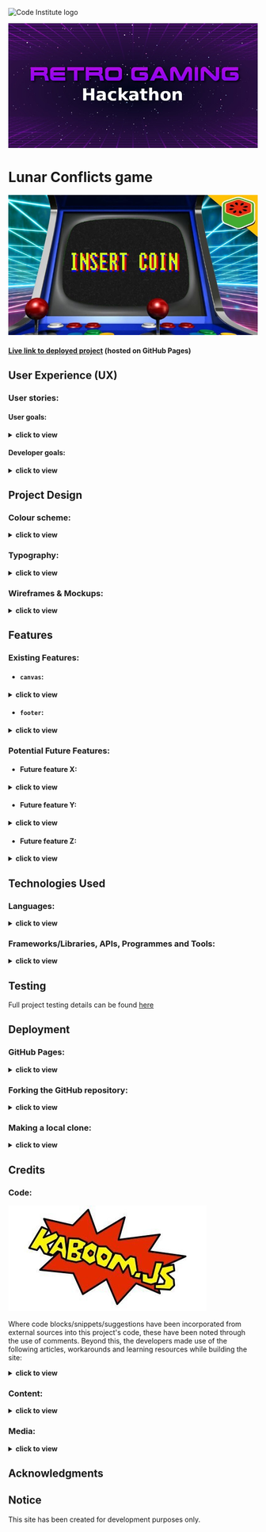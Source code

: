 ![Code Institute logo](https://codeinstitute.s3.amazonaws.com/fullstack/ci_logo_small.png)

![Retro Gaming Hackathon header background](docs/images/screenshots/retro-gaming-hackathon-header-bg.jpeg)

# Lunar Conflicts game

![Insert Coin arcade machine mockup](docs/images/screenshots/insert-coin.jpg)

#### [Live link to deployed project](https://charliemallon.github.io/RetroGamingHackathonTeam5/) (hosted on GitHub Pages)

## User Experience (UX)

### User stories:

#### User goals:
<details>
  <summary>
  <b>click to view</b>

  </summary>

  ##### General visitor to the site:
   1. As a player, I want to play as long as i want, no time constraint.
   2. As a player, I want to play with easy clicks on desktop.
   3. As a player, I want to upgrade if I reach a certain level of game.
   4. As a player, i want to get powerups at different level of the game.
   5. As a player, I want to see my progress as a score.

  ##### Returning site user:
</details>

#### Developer goals:
<details>
  <summary>
  <b>click to view</b>
  </summary>
  
  1. As a game developer, I want to create a user friendly and easy to play game.
  2. As a developer, I want to give different levels of difficulties in the game.
  3. As a developer, I want to give a time counter for the players to see their progress.
  4. As a developer, I want to give upgrades to the players, when they reach a certain level.
  5. As a developer, I want to give powerup option to the players.
</details>

## Project Design

### Colour scheme:
<details>
  <summary>
  <b>click to view</b>
  </summary>

![Project colour scheme (Coolors palette) screenshot](docs/images/screenshots/lunar_conflicts_colour_scheme.png)
</details>

### Typography:
<details>
  <summary>
  <b>click to view</b>
  </summary>

- #### Primary (in-game) font...

  - **Family:** [Unscii](http://viznut.fi/unscii/)
  - **Fallback(s):** n/a

- #### Secondary (`footer`) font...

  - **Family:** [PixelMix](https://www.dafont.com/pixelmix.font)
  - **Fallback(s):** `Courier`, `Monaco`, `monospace`
</details>

### Wireframes & Mockups:
<details>
  <summary>
  <b>click to view</b>
  </summary>

  ![GDD wireframe](GDD/missiles.jpg)
  ![Game UI design mockup](placeholders/mockup.png)
  ![Game UI design wireframe](docs/wireframes/wireframe-lunar-conflicts.png)
</details>

## Features

### Existing Features:

- #### `canvas`:
<details>
  <summary>
  <b>click to view</b>
  </summary>
</details>

- #### `footer`:
<details>
  <summary>
  <b>click to view</b>
  </summary>
</details>

### Potential Future Features:

- #### Future feature X:
<details>
  <summary>
  <b>click to view</b>
  </summary>
</details>

- #### Future feature Y:
<details>
  <summary>
  <b>click to view</b>
  </summary>
</details>

- #### Future feature Z:
<details>
  <summary>
  <b>click to view</b>
  </summary>
</details>

## Technologies Used

### Languages:
<details>
  <summary>
  <b>click to view</b>
  </summary>

- [HTML5:](https://en.wikipedia.org/wiki/HTML5) used for structuring the site
- [CSS3:](https://en.wikipedia.org/wiki/Cascading_Style_Sheets) used for styling the site
- [JavaScript:](https://en.wikipedia.org/wiki/JavaScript) used for site logic and web page behaviour
</details>

### Frameworks/Libraries, APIs, Programmes and Tools:
<details>
  <summary>
  <b>click to view</b>
  </summary>

- [Kaboom.js v0.5.0:](https://kaboomjs.com/) JavaScript library used as the game's core development engine
- [DaFont:](https://www.dafont.com/) used to import the [PixelMix font](https://www.dafont.com/pixelmix.font) into the project's stylesheet
- [Visual Studio Code](https://code.visualstudio.com/)/[Gitpod:](https://gitpod.io/) used as the team's IDEs for the project
- [Git:](https://git-scm.com/) used for version control by utilising the Gitpod terminal to commit frequently to Git and push all commits to GitHub
- [GitHub:](https://github.com/) used to compile and remotely store the project's codebase following successive local commits initiated from the command line
- [TinyJPG:](https://tinyjpg.com/) used for image compression
- [PicResize:](https://picresize.com/) used to crop and resize images
- [WebAIM (contrast checker):](https://webaim.org/resources/contrastchecker/) / [WAVE Web Accessibility Evaluation Tool](https://wave.webaim.org/) used to ensure site foreground and background colour contrasts meet [WCAG 2 accessibility requirements](https://webaim.org/articles/contrast/)
- [Can I Use:](https://caniuse.com/) browser compatibility tables used to cross-reference the viability of implementing certain HTML5 elements, CSS3 properties, file formats etc.
</details>

## Testing

Full project testing details can be found [here](testing.md)

## Deployment

### GitHub Pages:
<details>
  <summary>
  <b>click to view</b>
  </summary>

This project has been deployed to [GitHub Pages](https://en.wikipedia.org/wiki/GitHub#GitHub_Pages). The deployment process carried out was as follows...

1. [**Sign in** to GitHub](https://github.com/login) and locate the [relevant repository](https://github.com/CharlieMallon/RetroGamingHackathonTeam5). If you do not have a GitHub account, you may create one [here](https://github.com/signup).
2. At the top of the project repository page, select **Settings**. 
3. On the Settings page, scroll down the menu flanking the left-hand side of the screen and select **Pages** near the bottom of the list of options.

This will open GitHub Pages....

4. Under **Source**, click the dropdown displaying **Branch: None** and select the **master** branch. Click **Save**. 
5. The page will then automatically refresh and inform you that the site is now ready to be published, as well as indicating the `https://` address to be used. 
6. For reference purposes, a link to this newly-published site can be found in the **Pages** section of **Settings** (described above).
</details>

### Forking the GitHub repository:
<details>
  <summary>
  <b>click to view</b>
  </summary>

It is possible to fork this GitHub repository to view and/or make changes without affecting the original. This is achieved by following these steps...

1. [**Sign in** to your GitHub account](https://github.com/login) and locate the [relevant repository](https://github.com/CharlieMallon/RetroGamingHackathonTeam5).
2. Click on **Fork**, located near the top right-hand corner of the repository page.
3. You will now have a copy of this project's repository in your own GitHub account.
</details>

### Making a local clone:
<details>
  <summary>
  <b>click to view</b>
  </summary>

It is possible to copy the repository to your local machine so that you can fix merge conflicts, add or remove files and push larger commits without affecting the original project code. Cloning a repository pulls down a full copy of all the repo data that GitHub has at that point in time. See the [GitHub Docs](https://docs.github.com/en/github/creating-cloning-and-archiving-repositories/cloning-a-repository) for further information, and below for a brief summary...

1. [**Sign in** to your GitHub account](https://github.com/login) and locate the [relevant repository](https://github.com/CharlieMallon/RetroGamingHackathonTeam5).
2. Click on the **Code** dropdown next to the green **Gitpod** button. This will reveal the **Clone** option.
3. In order to clone the repository using `HTTPS`, select **HTTPS** and copy the link shown (there is a copy button to the right of the URL).
4. Next, open **Git Bash** (see [here](https://git-scm.com/downloads) for an overview of download options, if required).
5. Change the current working directory on your local machine to the location where you want the cloning to be made.
6. Type `git clone` into your IDE terminal followed by the URL you copied in Step 3 above, i.e.

```
https://github.com/CharlieMallon/RetroGamingHackathonTeam5.git
```

7. Press **Enter**. 
8. Your local clone has now been created.

_See the [GitHub Docs](https://docs.github.com/en/github/creating-cloning-and-archiving-repositories) for more information on all of the above processes._
</details>

## Credits

### Code:

![Kaboom.js logo](docs/images/screenshots/kaboom-logo.jpg)

Where code blocks/snippets/suggestions have been incorporated from external sources into this project's code, these have been noted through the use of comments. Beyond this, the developers made use of the following articles, workarounds and learning resources while building the site:
<details>
  <summary>
  <b>click to view</b>
  </summary>

- [Kaboom.js docs](https://kaboomjs.com/)
- ['Easy JavaScript Game Development with Kaboom.js'](https://www.youtube.com/watch?v=4OaHB0JbJDI) (freeCodeCamp)
- ['5 Tips for Getting Started with Kaboom.js'](https://blog.ourcade.co/posts/2021/5-tips-getting-started-kaboom-js/) (Ourcade)

</details>

### Content:
<details>
  <summary>
  <b>click to view</b>
  </summary>
</details>

### Media:
<details>
  <summary>
  <b>click to view</b>
  </summary>

_Media type_ <br> Title/Description  | <br>Format  | <br>Credit(s)  | <br>Link(s) to original source(s)  | 
| :------------ | :------------ |:--------------- |:---------------|
| **_Favicon_**        |                 |      |                |
| **'8-bit Mario Coin'**     |    `.png`    |   [NicePNG](https://www.nicepng.com/)    | [NicePNG](https://www.nicepng.com/ourpic/u2w7a9e6r5r5i1y3_8-bit-mario-coin-mario-coin-pixel/)      |
| **_Background music_**        |                 |      |                |
| **'Never Surrender' (start scene)**     |    `.ogg`    |   [Patrick de Arteaga](https://patrickdearteaga.com/)    | [Patrick de Arteaga: Royalty-Free Music](https://patrickdearteaga.com/royalty-free-music/)      |
| **'Heroic Intrusion' (main scene)**      |    `.ogg`    |   [Patrick de Arteaga](https://patrickdearteaga.com/)    | [Patrick de Arteaga: Royalty-Free Music](https://patrickdearteaga.com/royalty-free-music/)      |
| **_Sound effects_**         |                 |      |                |
| **Missile/Bomb explosion**      |    `.wav`    |   [DrPetter](http://www.drpetter.se/project_sfxr.html), [Eric Fredricksen](http://fredricksen.net/), [Chris McCormick](https://github.com/chr15m/jsfxr)    | [jsfxr](http://sfxr.me/)      |
| **Upgrade click noise**      |    `.wav`    |   [DrPetter](http://www.drpetter.se/project_sfxr.html), [Eric Fredricksen](http://fredricksen.net/), [Chris McCormick](https://github.com/chr15m/jsfxr)    | [jsfxr](http://sfxr.me/)      |
| **_`README` hero image_**         |                 |      |                |
| **'Insert Coin' graphic**      |    `.jpg`    |   [Mr. Fruit (YouTube gaming channel)](https://www.youtube.com/c/MrFruitGamingChannel)    | [Google Images](https://i.ytimg.com/vi/ykYsPnsOC7o/maxresdefault.jpg)      |
</details>

## Acknowledgments



## Notice

This site has been created for development purposes only.